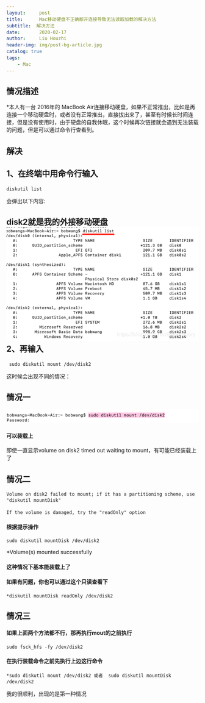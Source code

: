 ```yaml
---
layout:     post
title:      Mac移动硬盘不正确断开连接导致无法读取加载的解决方法
subtitle:  解决方法
date:       2020-02-17
author:     Liu Houzhi
header-img: img/post-bg-article.jpg
catalog: true
tags:
    - Mac
---
```


## 情况描述


*本人有一台 2016年的 MacBook Air连接移动硬盘，如果不正常推出，比如是再连接一个移动硬盘时，或者没有正常推出，直接拔出来了，甚至有时候长时间连接，但是没有使用时，由于硬盘的自我休眠，这个时候再次链接就会遇到无法装载的问题，但是可以通过命令行查看到。
## 解决

1、在终端中用命令行输入
----------------------------
```
diskutil list
```
会弹出以下内容:

disk2就是我的外接移动硬盘
![图片1](https://github.com/liuhouzhi/liuhouzhi.github.io/blob/master/img/MAC%20p1-1.png)
2、再输入
----------------------------
```
 sudo diskutil mount /dev/disk2
 ```
这时候会出现不同的情况：


情况一
----------------------------
![图片2](https://github.com/liuhouzhi/liuhouzhi.github.io/blob/master/img/MAC%20p1-2.png)
#### 可以装载上
即使一直显示volume on disk2 timed out waiting to mount，有可能已经装载上了


情况二
----------------------------
```
Volume on disk2 failed to mount; if it has a partitioning scheme, use "diskutil mountDisk"

If the volume is damaged, try the "readOnly" option
```
#### 根据提示操作
```
sudo diskutil mountDisk /dev/disk2
```
*Volume(s) mounted successfully
#### 这种情况下基本能装载上了

#### 如果有问题，你也可以通过这个只读查看下
```
*diskutil mountDisk readOnly /dev/disk2
```

情况三
----------------------------

#### 如果上面两个方法都不行，那再执行mout的之前执行
```
sudo fsck_hfs -fy /dev/disk2
```
#### 在执行装载命令之前先执行上边这行命令
```
*sudo diskutil mount /dev/disk2 或者  sudo diskutil mountDisk /dev/disk2
```
我的很顺利，出现的是第一种情况


